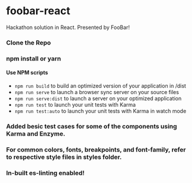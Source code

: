 # foobar-react
Hackathon solution in React. Presented by FooBar!

### Clone the Repo
### npm install or yarn
#### Use NPM scripts

- `npm run build` to build an optimized version of your application in /dist
- `npm run serve` to launch a browser sync server on your source files
- `npm run serve:dist` to launch a server on your optimized application
- `npm run test` to launch your unit tests with Karma
- `npm run test:auto` to launch your unit tests with Karma in watch mode

### Added besic test cases for some of the components using Karma and Enzyme.

### For common colors, fonts, breakpoints, and font-family, refer to respective style files in styles folder.

### In-built es-linting enabled! 
